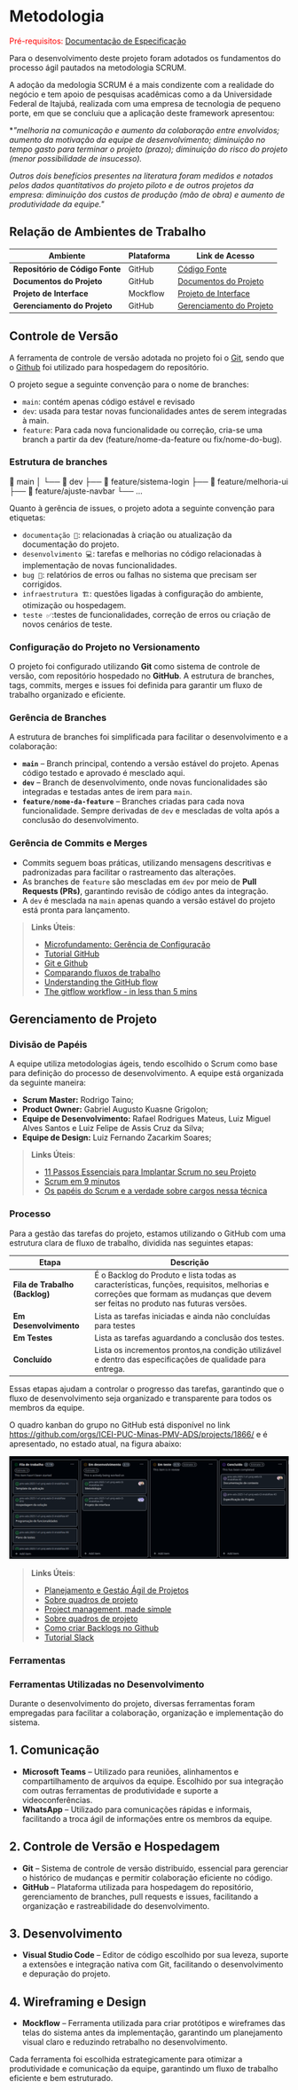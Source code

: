 
# Metodologia

<span style="color:red">Pré-requisitos: <a href="2-Especificação do Projeto.md"> Documentação de Especificação</a></span>

Para o desenvolvimento deste projeto foram adotados os fundamentos do processo ágil pautados na metodologia SCRUM.

A adoção da medologia SCRUM é a mais condizente com a realidade do negócio e tem apoio de pesquisas acadêmicas como a da  Universidade Federal de Itajubá, realizada com uma empresa de tecnologia de pequeno porte, em que se concluiu que a aplicação deste framework apresentou: 

**"melhoria na comunicação e aumento da colaboração entre envolvidos; aumento da motivação da equipe de desenvolvimento; diminuição no tempo gasto para terminar o projeto (prazo); diminuição do risco do projeto (menor possibilidade de insucesso).*

*Outros dois benefícios presentes na literatura foram medidos e notados pelos dados quantitativos do projeto piloto e de outros projetos da empresa: diminuição dos custos de produção (mão de obra) e aumento de produtividade da equipe."*

## Relação de Ambientes de Trabalho

| **Ambiente**                     | **Plataforma**                   | **Link de Acesso** |
|-----------------------------------|----------------------------------|--------------------|
| **Repositório de Código Fonte**   | GitHub            | [Código Fonte](https://github.com/ICEI-PUC-Minas-PMV-ADS/pmv-ads-2025-1-e1-proj-web-t3-imobiflow/blob/main/src/README.md) |
| **Documentos do Projeto**         | GitHub             | [Documentos do Projeto](https://github.com/ICEI-PUC-Minas-PMV-ADS/pmv-ads-2025-1-e1-proj-web-t3-imobiflow/tree/main/docs) |
| **Projeto de Interface**          | Mockflow             | [Projeto de Interface](https://mockflow.com) |
| **Gerenciamento do Projeto**      | GitHub                 | [Gerenciamento do Projeto](https://github.com/ICEI-PUC-Minas-PMV-ADS/pmv-ads-2025-1-e1-proj-web-t3-imobiflow/projects) |


## Controle de Versão

A ferramenta de controle de versão adotada no projeto foi o
[Git](https://git-scm.com/), sendo que o [Github](https://github.com)
foi utilizado para hospedagem do repositório.

O projeto segue a seguinte convenção para o nome de branches:

- `main`: contém apenas código estável e revisado
- `dev`: usada para testar novas funcionalidades antes de serem integradas à main.
- `feature`: Para cada nova funcionalidade ou correção, cria-se uma branch a partir da dev (feature/nome-da-feature ou fix/nome-do-bug).

### Estrutura de branches

📂 main │ └── 📂 dev ├── 📂 feature/sistema-login ├── 📂 feature/melhoria-ui ├── 📂 feature/ajuste-navbar └── ...

Quanto à gerência de issues, o projeto adota a seguinte convenção para
etiquetas:

- `documentação 📖`: relacionadas à criação ou atualização da documentação do projeto.
- `desenvolvimento 💻`: tarefas e melhorias no código relacionadas à implementação de novas funcionalidades.
- `bug 🐛`: relatórios de erros ou falhas no sistema que precisam ser corrigidos.
- `infraestrutura 🏗️`: questões ligadas à configuração do ambiente, otimização ou hospedagem.
- `teste ✅`:testes de funcionalidades, correção de erros ou criação de novos cenários de teste.

### **Configuração do Projeto no Versionamento**  

O projeto foi configurado utilizando **Git** como sistema de controle de versão, com repositório hospedado no **GitHub**. A estrutura de branches, tags, commits, merges e issues foi definida para garantir um fluxo de trabalho organizado e eficiente.  

### **Gerência de Branches**  
A estrutura de branches foi simplificada para facilitar o desenvolvimento e a colaboração:  

- **`main`** – Branch principal, contendo a versão estável do projeto. Apenas código testado e aprovado é mesclado aqui.  
- **`dev`** – Branch de desenvolvimento, onde novas funcionalidades são integradas e testadas antes de irem para `main`.  
- **`feature/nome-da-feature`** – Branches criadas para cada nova funcionalidade. Sempre derivadas de `dev` e mescladas de volta após a conclusão do desenvolvimento.  

### **Gerência de Commits e Merges**  
- Commits seguem boas práticas, utilizando mensagens descritivas e padronizadas para facilitar o rastreamento das alterações.  
- As branches de `feature` são mescladas em `dev` por meio de **Pull Requests (PRs)**, garantindo revisão de código antes da integração.  
- A `dev` é mesclada na `main` apenas quando a versão estável do projeto está pronta para lançamento.  


> **Links Úteis**:
> - [Microfundamento: Gerência de Configuração](https://pucminas.instructure.com/courses/87878/)
> - [Tutorial GitHub](https://guides.github.com/activities/hello-world/)
> - [Git e Github](https://www.youtube.com/playlist?list=PLHz_AreHm4dm7ZULPAmadvNhH6vk9oNZA)
>  - [Comparando fluxos de trabalho](https://www.atlassian.com/br/git/tutorials/comparing-workflows)
> - [Understanding the GitHub flow](https://guides.github.com/introduction/flow/)
> - [The gitflow workflow - in less than 5 mins](https://www.youtube.com/watch?v=1SXpE08hvGs)

## Gerenciamento de Projeto

### Divisão de Papéis



A equipe utiliza metodologias ágeis, tendo escolhido o Scrum como base para definição do processo de desenvolvimento. A equipe está organizada da seguinte maneira:

- **Scrum Master:** Rodrigo Taino;
- **Product Owner:** Gabriel Augusto Kuasne Grigolon;
- **Equipe de Desenvolvimento:** Rafael Rodrigues Mateus, Luiz Miguel Alves Santos e Luiz Felipe de Assis Cruz da Silva;
- **Equipe de Design:** Luiz Fernando Zacarkim Soares;

> **Links Úteis**:
> - [11 Passos Essenciais para Implantar Scrum no seu Projeto](https://mindmaster.com.br/scrum-11-passos/)
> - [Scrum em 9 minutos](https://www.youtube.com/watch?v=XfvQWnRgxG0)
> - [Os papéis do Scrum e a verdade sobre cargos nessa técnica](https://www.atlassian.com/br/agile/scrum/roles)

### Processo

Para a gestão das tarefas do projeto, estamos utilizando o GitHub com uma estrutura clara de fluxo de trabalho, dividida nas seguintes etapas:

| **Etapa**              | **Descrição**                                                                 |
|------------------------|-------------------------------------------------------------------------------|
| **Fila de Trabalho (Backlog)**  | É o Backlog do Produto e lista todas as características, funções, requisitos, melhorias e correções que formam as mudanças que devem ser feitas no produto nas futuras versões. |
| **Em Desenvolvimento**  | Lista as tarefas iniciadas e ainda não concluídas para testes |
| **Em Testes**           | Lista as tarefas aguardando a conclusão dos testes. |
| **Concluído**           | Lista os incrementos prontos,na condição utilizável e dentro das especificações de qualidade para entrega. |

Essas etapas ajudam a controlar o progresso das tarefas, garantindo que o fluxo de desenvolvimento seja organizado e transparente para todos os membros da equipe.  

O quadro kanban do grupo no GitHub está disponível no link https://github.com/orgs/ICEI-PUC-Minas-PMV-ADS/projects/1866/ e é apresentado, no estado atual, na figura abaixo:
 
 ![Quadro Kanban](https://github.com/ICEI-PUC-Minas-PMV-ADS/pmv-ads-2025-1-e1-proj-web-t3-imobiflow/blob/main/docs/img/Captura%20de%20tela%20de%202025-03-21%2019-54-19.png?raw=true)


> **Links Úteis**:
> - [Planejamento e Gestáo Ágil de Projetos](https://pucminas.instructure.com/courses/87878/pages/unidade-2-tema-2-utilizacao-de-ferramentas-para-controle-de-versoes-de-software)
> - [Sobre quadros de projeto](https://docs.github.com/pt/issues/organizing-your-work-with-project-boards/managing-project-boards/about-project-boards)
> - [Project management, made simple](https://github.com/features/project-management/)
> - [Sobre quadros de projeto](https://docs.github.com/pt/github/managing-your-work-on-github/about-project-boards)
> - [Como criar Backlogs no Github](https://www.youtube.com/watch?v=RXEy6CFu9Hk)
> - [Tutorial Slack](https://slack.com/intl/en-br/)

### Ferramentas

### **Ferramentas Utilizadas no Desenvolvimento**  

Durante o desenvolvimento do projeto, diversas ferramentas foram empregadas para facilitar a colaboração, organização e implementação do sistema.  

## **1. Comunicação**  
- **Microsoft Teams** – Utilizado para reuniões, alinhamentos e compartilhamento de arquivos da equipe. Escolhido por sua integração com outras ferramentas de produtividade e suporte a videoconferências.  
- **WhatsApp** – Utilizado para comunicações rápidas e informais, facilitando a troca ágil de informações entre os membros da equipe.  

## **2. Controle de Versão e Hospedagem**  
- **Git** – Sistema de controle de versão distribuído, essencial para gerenciar o histórico de mudanças e permitir colaboração eficiente no código.  
- **GitHub** – Plataforma utilizada para hospedagem do repositório, gerenciamento de branches, pull requests e issues, facilitando a organização e rastreabilidade do desenvolvimento.  

## **3. Desenvolvimento**  
- **Visual Studio Code** – Editor de código escolhido por sua leveza, suporte a extensões e integração nativa com Git, facilitando o desenvolvimento e depuração do projeto.  

## **4. Wireframing e Design**  
- **Mockflow** – Ferramenta utilizada para criar protótipos e wireframes das telas do sistema antes da implementação, garantindo um planejamento visual claro e reduzindo retrabalho no desenvolvimento.  

Cada ferramenta foi escolhida estrategicamente para otimizar a produtividade e comunicação da equipe, garantindo um fluxo de trabalho eficiente e bem estruturado.  
 
 